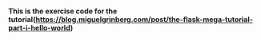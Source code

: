 #### This is the exercise code for the tutorial(https://blog.miguelgrinberg.com/post/the-flask-mega-tutorial-part-i-hello-world)

